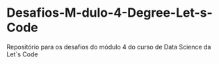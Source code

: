 # Desafios-M-dulo-4-Degree-Let-s-Code
Repositório para os desafios do módulo 4 do curso de Data Science da Let`s Code
